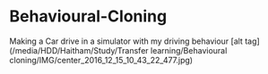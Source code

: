# Behavioural-Cloning
Making a Car drive in a simulator with my driving behaviour
[alt tag] (/media/HDD/Haitham/Study/Transfer learning/Behavioural cloning/IMG/center_2016_12_15_10_43_22_477.jpg)
